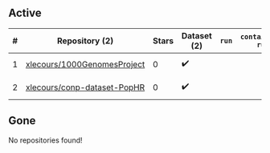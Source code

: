 ## Active
| # | Repository (2) | Stars | Dataset (2) | `run` | `containers-run` | Last Modified |
| --- | --- | --- | --- | --- | --- | --- |
| 1 | [xlecours/1000GenomesProject](https://github.com/xlecours/1000GenomesProject) | 0 | :heavy_check_mark: |  |  | 2019-10-09 15:21:01+00:00 |
| 2 | [xlecours/conp-dataset-PopHR](https://github.com/xlecours/conp-dataset-PopHR) | 0 | :heavy_check_mark: |  |  | 2019-07-02 18:10:40+00:00 |

## Gone
No repositories found!
